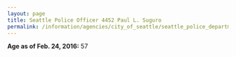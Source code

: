 ```yaml
---
layout: page
title: Seattle Police Officer 4452 Paul L. Suguro
permalink: /information/agencies/city_of_seattle/seattle_police_department/copbook/4452/
---
```


**Age as of Feb. 24, 2016:** 57
